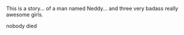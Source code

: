 This is a story... of a man named Neddy... and three very badass really awesome girls.

nobody died
